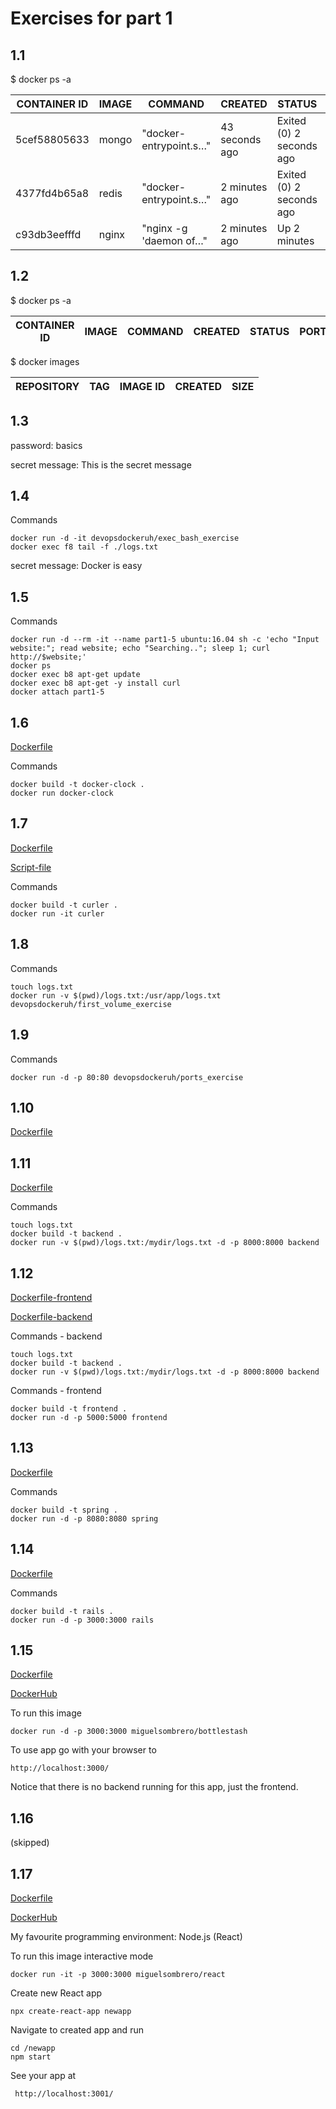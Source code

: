 # Exercises for part 1

## 1.1

$ docker ps -a

CONTAINER ID | IMAGE | COMMAND | CREATED | STATUS | PORTS | NAMES |
-------------|-------|---------|---------|--------|-------|-------|
5cef58805633 | mongo | "docker-entrypoint.s…" | 43 seconds ago | Exited (0) 2 seconds ago | | gallant_khayyam |
4377fd4b65a8 | redis | "docker-entrypoint.s…" | 2 minutes ago | Exited (0) 2 seconds ago | | keen_sinoussi |
c93db3eefffd | nginx | "nginx -g 'daemon of…" | 2 minutes ago | Up 2 minutes | 80/tcp | stupefied_jang |


## 1.2

$ docker ps -a

CONTAINER ID | IMAGE | COMMAND | CREATED | STATUS | PORTS | NAMES |
-------------|-------|---------|---------|--------|-------|-------|

$ docker images

REPOSITORY | TAG | IMAGE ID | CREATED | SIZE |
-------------|-------|---------|---------|--------|


## 1.3

password: basics

secret message: This is the secret message

## 1.4

Commands

    docker run -d -it devopsdockeruh/exec_bash_exercise
    docker exec f8 tail -f ./logs.txt

secret message: Docker is easy

## 1.5

Commands

    docker run -d --rm -it --name part1-5 ubuntu:16.04 sh -c 'echo "Input website:"; read website; echo "Searching.."; sleep 1; curl http://$website;'
    docker ps
    docker exec b8 apt-get update
    docker exec b8 apt-get -y install curl
    docker attach part1-5

## 1.6

[Dockerfile](https://github.com/MiguelSombrero/devopswithdocker/blob/master/part1/part1_6/Dockerfile)

Commands

    docker build -t docker-clock .
    docker run docker-clock

## 1.7

[Dockerfile](https://github.com/MiguelSombrero/devopswithdocker/blob/master/part1/part1_7/Dockerfile)

[Script-file](https://github.com/MiguelSombrero/devopswithdocker/blob/master/part1/part1_7/script.sh)

Commands

    docker build -t curler .
    docker run -it curler

## 1.8

Commands

    touch logs.txt
    docker run -v $(pwd)/logs.txt:/usr/app/logs.txt devopsdockeruh/first_volume_exercise

## 1.9

Commands

    docker run -d -p 80:80 devopsdockeruh/ports_exercise

## 1.10

[Dockerfile](https://github.com/MiguelSombrero/devopswithdocker/blob/master/part1/part1_10/Dockerfile)

## 1.11

[Dockerfile](https://github.com/MiguelSombrero/devopswithdocker/blob/master/part1/part1_11/Dockerfile)

Commands

    touch logs.txt
    docker build -t backend .
    docker run -v $(pwd)/logs.txt:/mydir/logs.txt -d -p 8000:8000 backend

## 1.12

[Dockerfile-frontend](https://github.com/MiguelSombrero/devopswithdocker/blob/master/part1/part1_12/frontend/Dockerfile)

[Dockerfile-backend](https://github.com/MiguelSombrero/devopswithdocker/blob/master/part1/part1_12/backend/Dockerfile)

Commands - backend

    touch logs.txt
    docker build -t backend .
    docker run -v $(pwd)/logs.txt:/mydir/logs.txt -d -p 8000:8000 backend

Commands - frontend

    docker build -t frontend .
    docker run -d -p 5000:5000 frontend

## 1.13

[Dockerfile](https://github.com/MiguelSombrero/devopswithdocker/blob/master/part1/part1_13/Dockerfile)

Commands

    docker build -t spring .
    docker run -d -p 8080:8080 spring

## 1.14

[Dockerfile](https://github.com/MiguelSombrero/devopswithdocker/blob/master/part1/part1_14/Dockerfile)

Commands

    docker build -t rails .
    docker run -d -p 3000:3000 rails

## 1.15

[Dockerfile](https://github.com/MiguelSombrero/devopswithdocker/blob/master/part1/part1_15/Dockerfile)

[DockerHub](https://hub.docker.com/r/miguelsombrero/bottlestash)

To run this image

    docker run -d -p 3000:3000 miguelsombrero/bottlestash

To use app go with your browser to

    http://localhost:3000/

Notice that there is no backend running for this app, just the frontend.

## 1.16

(skipped)

## 1.17

[Dockerfile](https://github.com/MiguelSombrero/devopswithdocker/blob/master/part1/part1_17/Dockerfile)

[DockerHub](https://hub.docker.com/r/miguelsombrero/react)

My favourite programming environment: Node.js (React)

To run this image interactive mode

    docker run -it -p 3000:3000 miguelsombrero/react

Create new React app

    npx create-react-app newapp

Navigate to created app and run

    cd /newapp
    npm start

See your app at

     http://localhost:3001/


